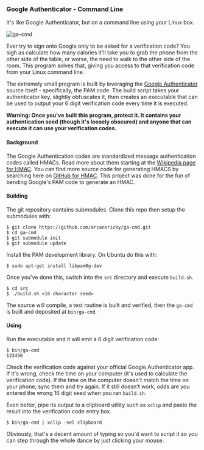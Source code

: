 ### Google Authenticator - Command Line

It's like Google Authenticator, but on a command line using your Linux box.

![ga-cmd](https://raw.github.com/wiki/arcanericky/ga-cmd/images/ga-cmd.png "ga-cmd execution")

Ever try to sign onto Google only to be asked for a verification code? You sigh as calculate how many calories it'll take you to grab the phone from the other side of the table, or worse, the need to walk to the other side of the room. This program solves that, giving you access to that verification code from your Linux command line.

The extremely small program is built by leveraging the [Google Authenticator](https://play.google.com/store/apps/details?id=com.google.android.apps.authenticator2) source itself - specifically, the PAM code. The build script takes your authenticator key, slightly obfuscates it, then creates an executable that can be used to output your 6 digit verification code every time it is executed.

**Warning: Once you've built this program, protect it. It contains your authentication seed (though it's loosely obscured) and anyone that can execute it can use your verification codes.**

#### Background
The Google Authentication codes are standardized message authentication codes called HMACs. Read more about them starting at the [Wikipedia page for HMAC](https://www.google.com "Wikipedia: HMAC"). You can find more source code for generating HMACS by searching here on [GitHub for HMAC](https://github.com/search?q=hmac "GitHub: HMAC"). This project was done for the fun of bending Google's PAM code to generate an HMAC.

#### Building
The git repository contains submodules. Clone this repo then setup the submodules with:
```
$ git clone https://github.com/arcanericky/ga-cmd.git
$ cd ga-cmd
$ git submodule init
$ git submodule update
```
Install the PAM development library. On Ubuntu do this with:
```
$ sudo apt-get install libpam0g-dev
```
Once you've done this, switch into the `src` directory and execute `build.sh`.
```
$ cd src
$ ./build.sh <16 character seed>
```
The source will compile, a test routine is built and verified, then the `ga-cmd` is built and deposited at `bin/ga-cmd`.

#### Using
Run the executable and it will emit a 6 digit verification code:
```
$ bin/ga-cmd
123456
```
Check the verification code against your official Google Authenticator app. If it's wrong, check the time on your computer (it's used to calculate the verification code). If the time on the computer doesn't match the time on your phone, sync them and try again. If it still doesn't work, odds are you entered the wrong 16 digit seed when you ran `build.sh`.

Even better, pipe its output to a clipboard utility such as `xclip` and paste the result into the verification code entry box.
```
$ bin/ga-cmd | xclip -sel clipboard
```
Obviously, that's a decent amount of typing so you'd want to script it so you can step through the whole dance by just clicking your mouse.
